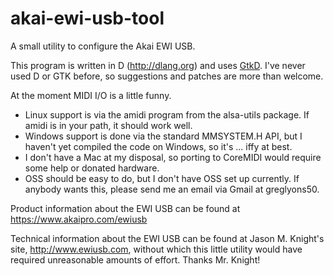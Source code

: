 akai-ewi-usb-tool
=================

A small utility to configure the Akai EWI USB.

This program is written in D (http://dlang.org) and uses [GtkD](http://www.dsource.org/projects/gtkd).  I've never used D or GTK before, so suggestions and patches are more than welcome.

At the moment MIDI I/O is a little funny.
   - Linux support is via the amidi program from the alsa-utils package.  If amidi is in your path, it should work well.
   - Windows support is done via the standard MMSYSTEM.H API, but I haven't yet compiled the code on Windows, so it's ... iffy at best.
   - I don't have a Mac at my disposal, so porting to CoreMIDI would require some help or donated hardware.
   - OSS should be easy to do, but I don't have OSS set up currently.  If anybody wants this, please send me an email via Gmail at greglyons50.

Product information about the EWI USB can be found at https://www.akaipro.com/ewiusb

Technical information about the EWI USB can be found at Jason M. Knight's site, http://www.ewiusb.com, without which this little utility would have required unreasonable amounts of effort.  Thanks Mr. Knight!
